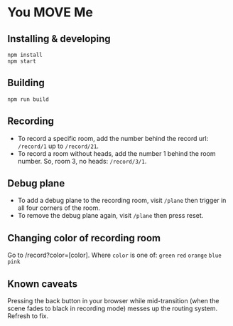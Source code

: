 # You MOVE Me

## Installing & developing

    npm install
    npm start

## Building

    npm run build

## Recording
- To record a specific room, add the number behind the record url: `/record/1` up to `/record/21`.
- To record a room without heads, add the number 1 behind the room number. So, room 3, no heads: `/record/3/1`.

## Debug plane
- To add a debug plane to the recording room, visit `/plane` then trigger in all four corners of the room.
- To remove the debug plane again, visit `/plane` then press reset.

## Changing color of recording room
Go to /record?color=[color].
Where `color` is one of: `green` `red` `orange` `blue` `pink`

## Known caveats

Pressing the back button in your browser while mid-transition (when the scene fades to black in recording mode) messes up the routing system. Refresh to fix.
